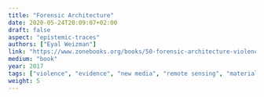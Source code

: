 ```yaml
---
title: "Forensic Architecture"
date: 2020-05-24T20:09:07+02:00
draft: false
aspect: "epistemic-traces"
authors: ["Eyal Weizman"]
link: "https://www.zonebooks.org/books/50-forensic-architecture-violence-at-the-threshold-of-detectability"
medium: "book"
year: 2017
tags: ["violence", "evidence", "new media", "remote sensing", "material analysis"]
weight: 5
---
```

